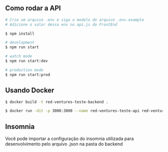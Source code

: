 ## Como rodar a API

```bash
# Crie um arquivo .env e siga o modelo do arquivo .env.example
# Adicione o valor dessa env no api.js do FrontEnd

$ npm install

# development
$ npm run start

# watch mode
$ npm run start:dev

# production mode
$ npm run start:prod
```

## Usando Docker

```bash
$ docker build -t red-ventures-teste-backend .

$ docker run -dit -p 3000:3000 --name red-ventures-teste-api red-ventures-teste-backend
```

## Insomnia
Você pode importar a configuração do insomnia utilizada para desenvolvimento pelo arquivo .json na pasta do backend